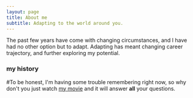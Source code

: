 ```yaml
---
layout: page
title: About me
subtitle: Adapting to the world around you.
---
```


The past few years have come with changing circumstances, and I have had no other option but to adapt.  Adapting has meant changing career trajectory, and further exploring my potential.

### my history

#To be honest, I'm having some trouble remembering right now, so why don't you just watch [my movie](http://en.wikipedia.org/wiki/The_Princess_Bride_%28film%29) and it will answer **all** your questions.
